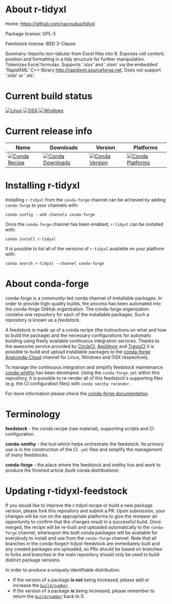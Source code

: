About r-tidyxl
==============

Home: https://github.com/nacnudus/tidyxl

Package license: GPL-3

Feedstock license: BSD 3-Clause

Summary: Imports non-tabular from Excel files into R.  Exposes cell content, position and formatting in a tidy structure for further manipulation. Tokenizes Excel formulas.  Supports '.xlsx' and '.xlsm' via the embedded 'RapidXML' C++ library <http://rapidxml.sourceforge.net>.  Does not support '.xlsb' or '.xls'.



Current build status
====================

[![Linux](https://img.shields.io/circleci/project/github/conda-forge/r-tidyxl-feedstock/master.svg?label=Linux)](https://circleci.com/gh/conda-forge/r-tidyxl-feedstock)
[![OSX](https://img.shields.io/travis/conda-forge/r-tidyxl-feedstock/master.svg?label=macOS)](https://travis-ci.org/conda-forge/r-tidyxl-feedstock)
[![Windows](https://img.shields.io/appveyor/ci/conda-forge/r-tidyxl-feedstock/master.svg?label=Windows)](https://ci.appveyor.com/project/conda-forge/r-tidyxl-feedstock/branch/master)

Current release info
====================

| Name | Downloads | Version | Platforms |
| --- | --- | --- | --- |
| [![Conda Recipe](https://img.shields.io/badge/recipe-r--tidyxl-green.svg)](https://anaconda.org/conda-forge/r-tidyxl) | [![Conda Downloads](https://img.shields.io/conda/dn/conda-forge/r-tidyxl.svg)](https://anaconda.org/conda-forge/r-tidyxl) | [![Conda Version](https://img.shields.io/conda/vn/conda-forge/r-tidyxl.svg)](https://anaconda.org/conda-forge/r-tidyxl) | [![Conda Platforms](https://img.shields.io/conda/pn/conda-forge/r-tidyxl.svg)](https://anaconda.org/conda-forge/r-tidyxl) |

Installing r-tidyxl
===================

Installing `r-tidyxl` from the `conda-forge` channel can be achieved by adding `conda-forge` to your channels with:

```
conda config --add channels conda-forge
```

Once the `conda-forge` channel has been enabled, `r-tidyxl` can be installed with:

```
conda install r-tidyxl
```

It is possible to list all of the versions of `r-tidyxl` available on your platform with:

```
conda search r-tidyxl --channel conda-forge
```


About conda-forge
=================

conda-forge is a community-led conda channel of installable packages.
In order to provide high-quality builds, the process has been automated into the
conda-forge GitHub organization. The conda-forge organization contains one repository
for each of the installable packages. Such a repository is known as a *feedstock*.

A feedstock is made up of a conda recipe (the instructions on what and how to build
the package) and the necessary configurations for automatic building using freely
available continuous integration services. Thanks to the awesome service provided by
[CircleCI](https://circleci.com/), [AppVeyor](https://www.appveyor.com/)
and [TravisCI](https://travis-ci.org/) it is possible to build and upload installable
packages to the [conda-forge](https://anaconda.org/conda-forge)
[Anaconda-Cloud](https://anaconda.org/) channel for Linux, Windows and OSX respectively.

To manage the continuous integration and simplify feedstock maintenance
[conda-smithy](https://github.com/conda-forge/conda-smithy) has been developed.
Using the ``conda-forge.yml`` within this repository, it is possible to re-render all of
this feedstock's supporting files (e.g. the CI configuration files) with ``conda smithy rerender``.

For more information please check the [conda-forge documentation](https://conda-forge.org/docs/).

Terminology
===========

**feedstock** - the conda recipe (raw material), supporting scripts and CI configuration.

**conda-smithy** - the tool which helps orchestrate the feedstock.
                   Its primary use is in the construction of the CI ``.yml`` files
                   and simplify the management of *many* feedstocks.

**conda-forge** - the place where the feedstock and smithy live and work to
                  produce the finished article (built conda distributions)


Updating r-tidyxl-feedstock
===========================

If you would like to improve the r-tidyxl recipe or build a new
package version, please fork this repository and submit a PR. Upon submission,
your changes will be run on the appropriate platforms to give the reviewer an
opportunity to confirm that the changes result in a successful build. Once
merged, the recipe will be re-built and uploaded automatically to the
`conda-forge` channel, whereupon the built conda packages will be available for
everybody to install and use from the `conda-forge` channel.
Note that all branches in the conda-forge/r-tidyxl-feedstock are
immediately built and any created packages are uploaded, so PRs should be based
on branches in forks and branches in the main repository should only be used to
build distinct package versions.

In order to produce a uniquely identifiable distribution:
 * If the version of a package **is not** being increased, please add or increase
   the [``build/number``](https://conda.io/docs/user-guide/tasks/build-packages/define-metadata.html#build-number-and-string).
 * If the version of a package **is** being increased, please remember to return
   the [``build/number``](https://conda.io/docs/user-guide/tasks/build-packages/define-metadata.html#build-number-and-string)
   back to 0.
